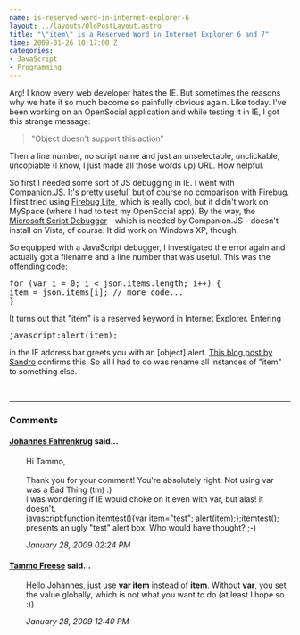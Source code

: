 ```yaml
--- 
name: is-reserved-word-in-internet-explorer-6
layout: ../layouts/OldPostLayout.astro
title: "\"item\" is a Reserved Word in Internet Explorer 6 and 7"
time: 2009-01-26 10:17:00 Z
categories: 
- JavaScript
- Programming
---
```

<p>Arg! I know every web developer hates the IE. But sometimes the reasons why we hate it so much become so painfully obvious again. Like today. I've been working on an OpenSocial application and while testing it in IE, I got this strange message:</p>
<blockquote>
  <p>"Object doesn't support this action"</p>
</blockquote>
<p>Then a line number, no script name and just an unselectable, unclickable, uncopiable (I know, I just made all those words up) URL. How helpful.</p>
<p>So first I needed some sort of JS debugging in IE. I went with <a href="http://www.my-debugbar.com/wiki/CompanionJS/HomePage" title="Companion.JS">Companion.JS</a>. It's pretty useful, but of course no comparison with Firebug. I first tried using <a href="http://getfirebug.com/lite.html" title="Firebug Lite">Firebug Lite</a>, which is really cool, but it didn't work on MySpace (where I had to test my OpenSocial app). By the way, the <a href="http://www.microsoft.com/downloads/details.aspx?familyid=2f465be0-94fd-4569-b3c4-dffdf19ccd99&amp;displaylang=en">Microsoft Script Debugger</a> - which is needed by Companion.JS - doesn't install on Vista, of course. It did work on Windows XP, though.</p>
<p>So equipped with a JavaScript debugger, I investigated the error again and actually got a filename and a line number that was useful. This was the offending code:</p>
<pre class="prettyprint">
for (var i = 0; i &lt; json.items.length; i++) {
item = json.items[i]; // more code...
}
</pre>It turns out that "item" is a reserved keyword in Internet Explorer. Entering
<pre class="prettyprint">
javascript:alert(item);
</pre>in the IE address bar greets you with an [object] alert. <a href="http://www.railsonwave.com/railsonwave/2007/11/19/item-javascript-and-ie6">This blog post by Sandro</a> confirms this. So all I had to do was rename all instances of "item" to something else.

<br/><hr/><h3>Comments</h3>
<div class="swcomment"><h4><a href="http://www.blogger.com/profile/06650223978538123548">Johannes Fahrenkrug</a> said...</h4>
<p style="margin-left: 30px">Hi Tammo,<BR/><BR/>Thank you for your comment! You're absolutely right. Not using var was a Bad Thing (tm) :)<BR/>I was wondering if IE would choke on it even with var, but alas! it doesn't. <BR/>javascript:function itemtest(){var item="test"; alert(item);};itemtest();<BR/>presents an ugly "test" alert box. Who would have thought? ;-)</p>
<em class="swlightgray" style="margin-left: 30px">January 28, 2009 02:24 PM</em></div>
<div class="swcomment"><h4><a href="http://tammofreese.de">Tammo Freese</a> said...</h4>
<p style="margin-left: 30px">Hello Johannes, just use <B>var item</B> instead of <B>item</B>. Without <B>var</B>, you set the value globally, which is not what you want to do (at least I hope so :))</p>
<em class="swlightgray" style="margin-left: 30px">January 28, 2009 12:40 PM</em></div>
